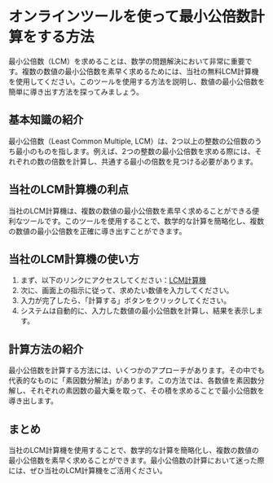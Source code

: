 オンラインツールを使って最小公倍数計算をする方法
========================

最小公倍数（LCM）を求めることは、数学の問題解決において非常に重要です。複数の数値の最小公倍数を素早く求めるためには、当社の無料LCM計算機を使用してください。このツールを使用する方法を説明し、数値の最小公倍数を簡単に導き出す方法を探ってみましょう。

基本知識の紹介
-------

最小公倍数（Least Common Multiple, LCM）は、2つ以上の整数の公倍数のうち最小のものを指します。例えば、2つの整数の最小公倍数を求める際には、それぞれの数の倍数を計算し、共通する最小の倍数を見つける必要があります。

当社のLCM計算機の利点
------------

当社のLCM計算機は、複数の数値の最小公倍数を素早く求めることができる便利なツールです。このツールを使用することで、数学的な計算を簡略化し、複数の数値の最小公倍数を正確に導き出すことができます。

当社のLCM計算機の使い方
-------------

1. まず、以下のリンクにアクセスしてください：[LCM計算機](https://www.onlinecalculatorsfree.com/ja/math/lcm-calculator.html)
2. 次に、画面上の指示に従って、求めたい数値を入力してください。
3. 入力が完了したら、「計算する」ボタンをクリックしてください。
4. システムは自動的に、入力した数値の最小公倍数を計算し、結果を表示します。

計算方法の紹介
-------

最小公倍数を計算する方法には、いくつかのアプローチがあります。その中でも代表的なものに「素因数分解法」があります。この方法では、各数値を素因数分解し、それぞれの素因数の最大乗を取って、その積を求めることで最小公倍数を導き出します。

まとめ
---

当社のLCM計算機を使用することで、数学的な計算を簡略化し、複数の数値の最小公倍数を素早く求めることができます。最小公倍数の計算において迷った際には、ぜひ当社のLCM計算機をご活用ください。